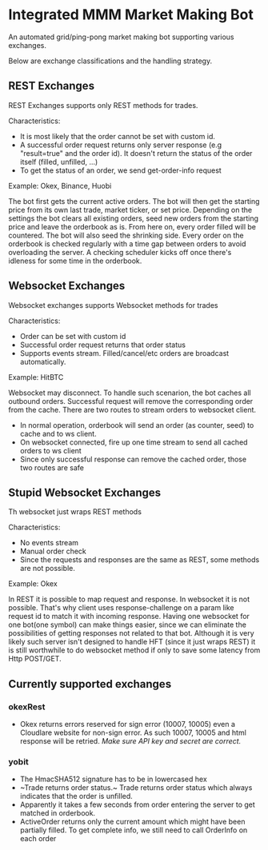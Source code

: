 # Integrated MMM Market Making Bot

An automated grid/ping-pong market making bot supporting various exchanges.

Below are exchange classifications and the handling strategy.

## REST Exchanges

REST Exchanges supports only REST methods for trades.

Characteristics:

- It is most likely that the order cannot be set with custom id.
- A successful order request returns only server response (e.g "result=true" and the order id).
It doesn't return the status of the order itself (filled, unfilled, ...)
- To get the status of an order, we send get-order-info request

Example: Okex, Binance, Huobi


The bot first gets the current active orders. The bot will then get the starting price from its own last trade, market ticker, or set price.
Depending on the settings the bot clears all existing orders, seed new orders from the starting price and leave the orderbook as is.
From here on, every order filled will be countered. The bot will also seed the shrinking side.
Every order on the orderbook is checked regularly with a time gap between orders to avoid overloading the server.
A checking scheduler kicks off once there's idleness for some time in the orderbook.

## Websocket Exchanges

Websocket exchanges supports Websocket methods for trades

Characteristics:

- Order can be set with custom id
- Successful order request returns that order status
- Supports events stream. Filled/cancel/etc orders are broadcast automatically.

Example: HitBTC

Websocket may disconnect. To handle such scenarion, the bot caches all outbound orders. Successful request will remove the corresponding order from the cache.
There are two routes to stream orders to websocket client.
- In normal operation, orderbook will send an order (as counter, seed) to cache and to ws client.
- On websocket connected, fire up one time stream to send all cached orders to ws client
- Since only successful response can remove the cached order, those two routes are safe


## Stupid Websocket Exchanges

Th websocket just wraps REST methods

Characteristics:

- No events stream
- Manual order check
- Since the requests and responses are the same as REST, some methods are not possible.

Example: Okex


In REST it is possible to map request and response. In websocket it is not possible.
That's why client uses response-challenge on a param like request id to match it with incoming response.
Having one websocket for one bot(one symbol) can make things easier, since we can eliminate the possibilities of getting responses not related to that bot.
Although it is very likely such server isn't designed to handle HFT (since it just wraps REST) it is still worthwhile to do websocket method if only to save some latency from Http POST/GET.




## Currently supported exchanges

### okexRest

- Okex returns errors reserved for sign error (10007, 10005) even a Cloudlare website for non-sign error.
As such 10007, 10005 and html response will be retried. *Make sure API key and secret are correct.*


### yobit
- The HmacSHA512 signature has to be in lowercased hex
- ~Trade returns order status.~ Trade returns order status which always indicates that the order is unfilled.
- Apparently it takes a few seconds from order entering the server to get matched in orderbook.
- ActiveOrder returns only the current amount which might have been partially filled. To get complete info, we still need to call OrderInfo on each order

















